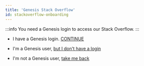 ```yaml
---
title: 'Genesis Stack Overflow'
id: stackoverflow-onboarding
---
```


<!-- The stackoverflow icon in the top navbar redirects here, this page should be unlisted -->

:::info
You need a Genesis login to access our Stack Overflow.
:::

- I have a Genesis login. [CONTINUE](https://stackoverflow.com/c/genesis-global/questions)

- I'm a Genesis user, [but I don't have a login](https://new.genesis.global/contact-us/)

- I'm not a Genesis user, [take me back](https://new.genesis.global/developer-resources/)
